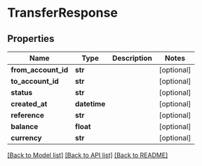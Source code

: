 # TransferResponse

## Properties
Name | Type | Description | Notes
------------ | ------------- | ------------- | -------------
**from_account_id** | **str** |  | [optional] 
**to_account_id** | **str** |  | [optional] 
**status** | **str** |  | [optional] 
**created_at** | **datetime** |  | [optional] 
**reference** | **str** |  | [optional] 
**balance** | **float** |  | [optional] 
**currency** | **str** |  | [optional] 

[[Back to Model list]](../README.md#documentation-for-models) [[Back to API list]](../README.md#documentation-for-api-endpoints) [[Back to README]](../README.md)


